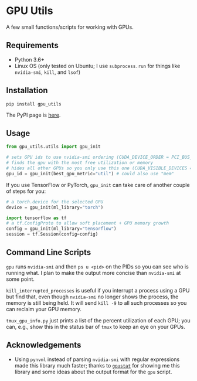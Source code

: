 # GPU Utils

A few small functions/scripts for working with GPUs.

## Requirements

* Python 3.6+
* Linux OS (only tested on Ubuntu; I use `subprocess.run` for things like `nvidia-smi`, `kill`, and `lsof`)

## Installation

```
pip install gpu_utils
```

The PyPI page is [here][pypi page].

## Usage

```python
from gpu_utils.utils import gpu_init

# sets GPU ids to use nvidia-smi ordering (CUDA_DEVICE_ORDER = PCI_BUS_ID)
# finds the gpu with the most free utilization or memory
# hides all other GPUs so you only use this one (CUDA_VISIBLE_DEVICES = <gpu_id>)
gpu_id = gpu_init(best_gpu_metric="util") # could also use "mem"
```

If you use TensorFlow or PyTorch, `gpu_init` can take care of another couple of steps for you:

```python
# a torch.device for the selected GPU
device = gpu_init(ml_library="torch")
```

```python
import tensorflow as tf
# a tf.ConfigProto to allow soft placement + GPU memory growth
config = gpu_init(ml_library="tensorflow")
session = tf.Session(config=config)
```

## Command Line Scripts

`gpu` runs `nvidia-smi` and then `ps u <pid>` on the PIDs so you can see who is running what. I plan to make the output more concise than `nvidia-smi` at some point.

`kill_interrupted_processes` is useful if you interrupt a process using a GPU but find that, even though `nvidia-smi` no longer shows the process, the memory is still being held. It will send `kill -9` to all such processes so you can reclaim your GPU memory.

`tmux_gpu_info.py` just prints a list of the percent utilization of each GPU; you can, e.g., show this in the status bar of `tmux` to keep an eye on your GPUs.

## Acknowledgements
* Using `pynvml` instead of parsing `nvidia-smi` with regular expressions made this library much faster; thanks to [`gpustat`][gpustat] for showing me this library and some ideas about the output format for the `gpu` script.

[pypi page]: https://pypi.org/project/gpu-utils/
[gpustat]: https://github.com/wookayin/gpustat

